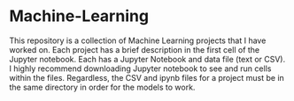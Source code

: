 # Machine-Learning
This repository is a collection of Machine Learning projects that I have worked on.  Each project has a brief description in the first cell of the Jupyter notebook.  Each has a Jupyter Notebook and data file (text or CSV).  I highly recommend downloading Jupyter notebook to see and run cells within the files.  Regardless, the CSV and ipynb files for a project must be in the same directory in order for the models to work.  
